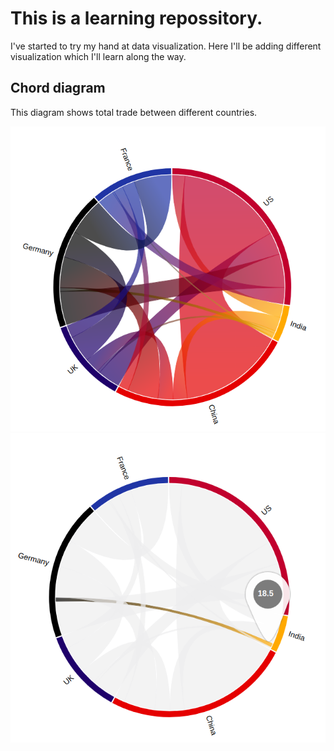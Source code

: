 # This is a learning repossitory.
I've started to try my hand at data visualization. Here I'll be adding different visualization which I'll learn along the way.

## Chord diagram
This diagram shows total trade between different countries.

![alt chord](blob/chord.png "Total trade between different countries")
![alt chord-hover](blob/chord-hover.png "Total trade value (in billion dollars) between 2 countries")
